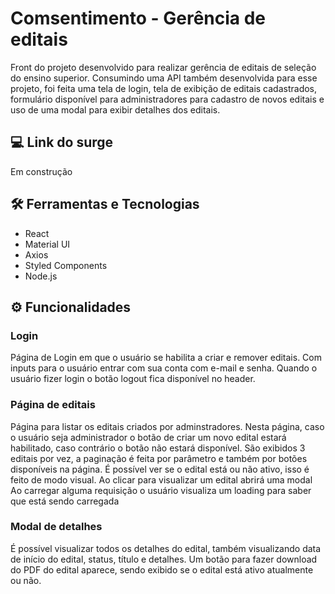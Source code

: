 # Comsentimento - Gerência de editais
Front do projeto desenvolvido para realizar gerência de editais de seleção do ensino superior. Consumindo uma API também desenvolvida para esse projeto, foi feita uma tela de login, tela de exibição de editais cadastrados, formulário disponível para administradores para cadastro de novos editais e uso de uma modal para exibir detalhes dos editais.

## 💻 Link do surge
Em construção

## 🛠 Ferramentas e Tecnologias
- React
- Material UI
- Axios
- Styled Components
- Node.js

## ⚙️ Funcionalidades
### Login
Página de Login em que o usuário se habilita a criar e remover editais.
Com inputs para o usuário entrar com sua conta com e-mail e senha.
Quando o usuário fizer login o botão logout fica disponível no header.

### Página de editais
Página para listar os editais criados por adminstradores.
Nesta página, caso o usuário seja administrador o botão de criar um novo edital estará habilitado, caso contrário o botão não estará disponível.
São exibidos 3 editais por vez, a paginação é feita por parâmetro e também por botões disponíveis na página.
É possível ver se o edital está ou não ativo, isso é feito de modo visual.
Ao clicar para visualizar um edital abrirá uma modal
Ao carregar alguma requisição o usuário visualiza um loading para saber que está sendo carregada

### Modal de detalhes
É possível visualizar todos os detalhes do edital, também visualizando data de início do edital, status, título e detalhes.
Um botão para fazer download do PDF do edital aparece, sendo exibido se o edital está ativo atualmente ou não.